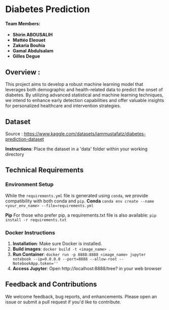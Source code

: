 # Diabetes Prediction

#### Team Members: 
- **Shirin ABOUSALIH** 
- **Mattéo Eleouet**
- **Zakaria Bouhia**
- **Gamal Abdulsalam**
- **Gilles Degue**


## Overview :
This project aims to develop a robust machine learning model that leverages both demographic and health-related data to predict the onset of diabetes. By utilizing advanced statistical and machine learning techniques, we intend to enhance early detection capabilities and offer valuable insights for personalized healthcare and intervention strategies.

## Dataset
Source : https://www.kaggle.com/datasets/iammustafatz/diabetes-prediction-dataset

**Instructions**: Place the dataset in a 'data' folder within your working directory

## Technical Requirements

### Environment Setup
While the `requirements.yml` file is generated using `conda`, we provide compatibility with both conda and `pip`.
**Conda**
```conda env create --name <your_env_name> --file=requirements.yml```

**Pip**
For those who prefer pip, a requirements.txt file is also available:
```pip install -r requirements.txt```

### Docker Instructions
1. **Installation**: Make sure Docker is installed.
2. **Build images**: ```docker build -t <image_name> .```
3. **Run Container**: ```docker run -p 8888:8888 <image_name> jupyter notebook --ip=0.0.0.0 --port=8888 --allow-root --NotebookApp.token=''```
4. **Access Jupyter**: Open http://localhost:8888/tree? in your web browser


## Feedback and Contributions
We welcome feedback, bug reports, and enhancements. Please open an issue or submit a pull request if you'd like to contribute.
